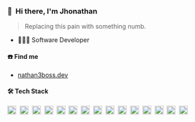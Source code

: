 ### 👋 &nbsp;Hi there, I'm Jhonathan

> Replacing this pain with something numb.

- 🧑🏻‍💻 Software Developer

#### ☎️ Find me

- [nathan3boss.dev](https://nathan3boss.dev/en)


#### 🛠 Tech Stack

<code><img height="20" src="https://api.iconify.design/catppuccin:typescript.svg"></code>&nbsp;
<code><img height="20" src="https://api.iconify.design/catppuccin:rust.svg"></code>&nbsp;
<code><img height="20" src="https://api.iconify.design/catppuccin:javascript.svg"></code>&nbsp;
<code><img height="20" src="https://api.iconify.design/catppuccin:sass.svg"></code>&nbsp;
<code><img height="20" src="https://api.iconify.design/catppuccin:vue.svg"></code>&nbsp;
<code><img height="20" src="https://api.iconify.design/catppuccin:vite.svg"></code>&nbsp;
<code><img height="20" src="https://api.iconify.design/catppuccin:graphql.svg"></code>&nbsp;
<code><img height="20" src="https://api.iconify.design/catppuccin:next.svg"></code>&nbsp;
<code><img height="20" src="https://api.iconify.design/catppuccin:storybook.svg"></code>&nbsp;
<code><img height="20" src="https://api.iconify.design/catppuccin:stencil.svg"></code>&nbsp;
<code><img height="20" src="https://api.iconify.design/catppuccin:nest.svg"></code>&nbsp;
<code><img height="20" src="https://api.iconify.design/catppuccin:vitest.svg"></code>&nbsp;
<code><img height="20" src="https://api.iconify.design/catppuccin:pnpm.svg"></code>&nbsp;
<code><img height="20" src="https://api.iconify.design/catppuccin:docker.svg"></code>&nbsp;
<code><img height="20" src="https://api.iconify.design/catppuccin:typescript-react.svg"></code>&nbsp;

